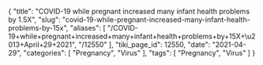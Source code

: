 {
    "title": "COVID-19 while pregnant increased many infant health problems by 1.5X",
    "slug": "covid-19-while-pregnant-increased-many-infant-health-problems-by-15x",
    "aliases": [
        "/COVID-19+while+pregnant+increased+many+infant+health+problems+by+15X+\u2013+April+29+2021",
        "/12550"
    ],
    "tiki_page_id": 12550,
    "date": "2021-04-29",
    "categories": [
        "Pregnancy",
        "Virus"
    ],
    "tags": [
        "Pregnancy",
        "Virus"
    ]
}